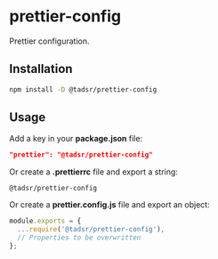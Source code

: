 # prettier-config

Prettier configuration.

## Installation

```sh
npm install -D @tadsr/prettier-config
```

## Usage

Add a key in your **package.json** file:

```json
"prettier": "@tadsr/prettier-config"
```

Or create a **.prettierrc** file and export a string:

```
@tadsr/prettier-config
```

Or create a **prettier.config.js** file and export an object:

```js
module.exports = {
  ...require('@tadsr/prettier-config'),
  // Properties to be overwritten
};
```
